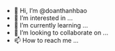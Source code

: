 - 👋 Hi, I’m @doanthanhbao
- 👀 I’m interested in ...
- 🌱 I’m currently learning ...
- 💞️ I’m looking to collaborate on ...
- 📫 How to reach me ...

<!---
dtbaoo/dtbaoo is a ✨ special ✨ repository because its `README.md` (this file) appears on your GitHub profile.
You can click the Preview link to take a look at your changes.
--->
